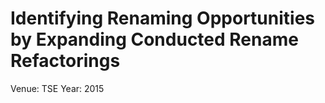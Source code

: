 # Identifying Renaming Opportunities by Expanding Conducted Rename Refactorings

Venue: TSE
Year: 2015